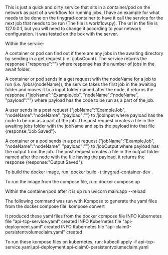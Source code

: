This is just a quick and dirty service that sits in a container/pod on the network as part of a workflow for running jobs. I have an example for what needs to be done on the tinygrad-container to have it call the service for the next job that needs to be run (The file is workflow.py). The url in the file is 127.0.0.1, but you will need to change it according to your network configuration. It was tested on the box with the server. 

Within the service:

A container or pod can find out if there are any jobs in the awaiting directory by sending in a get request (i.e. /jobsCount). The service returns the response {"response":""} where response has the number of jobs in the await folder.

A container or pod sends in a get request with the nodeName for a job to run (i.e. /jobs/{nodeName}), the service takes the first job in the awaiting folder and moves it to a input folder named after the node, it returns the response {"jobName":"ExampleJob", "nodeName":"nodeName", "payload":""} where payload has the code to be run as a part of the job.

A user sends in a post request {"jobName":"ExampleJob", "nodeName":"nodeName", "payload":""} to /jobInput where payload has the code to be run as a part of the job. The post request creates a file in the awaiting jobs folder with the jobName and spits the payload into that file {response:"Job Saved"}.

A container or a pod sends in a post request {"jobName":"ExampleJob", "nodeName":"nodeName", "payload":""} to /jobOutput where payload has the output from the job. The post request creates a file in the output folder named after the node with the file having the payload, it returns the response {response:"Output Saved"}.

To build the docker image, run:
docker build -t tinygrad-container-dev .

To run the image from the compose file, run:
docker compose up

Within the container/pod after it is up run 
uvicorn main:app --reload


The following command was run with Kompose to generate the yaml files from the docker compose file:
kompose convert

It produced these yaml files from the docker compose file
INFO Kubernetes file "api-tcp-service.yaml" created 
INFO Kubernetes file "api-deployment.yaml" created 
INFO Kubernetes file "api-claim0-persistentvolumeclaim.yaml" created 

To run these kompose files on kubernetes, run:
kubectl apply -f api-tcp-service.yaml,api-deployment,api-claim0-persistentvolumeclaim.yaml

